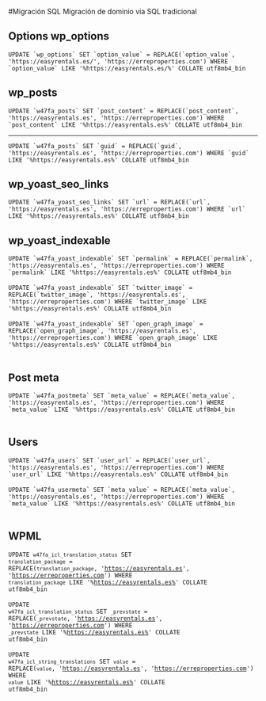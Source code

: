 #Migración SQL
Migración de dominio via SQL tradicional

<h2>Options wp_options</h2>
<code>UPDATE `wp_options` SET `option_value` = REPLACE(`option_value`, 'https://easyrentals.es/', 'https://erreproperties.com') WHERE `option_value` LIKE '%https://easyrentals.es/%' COLLATE utf8mb4_bin
</code>

<h2>wp_posts</h2>
<code>UPDATE `w47fa_posts` SET `post_content` = REPLACE(`post_content`, 'https://easyrentals.es', 'https://erreproperties.com') WHERE `post_content` LIKE '%https://easyrentals.es%' COLLATE utf8mb4_bin</code>
<hr/>
<code>UPDATE `w47fa_posts` SET `guid` = REPLACE(`guid`, 'https://easyrentals.es', 'https://erreproperties.com') WHERE `guid` LIKE '%https://easyrentals.es%' COLLATE utf8mb4_bin</code>

<h2>wp_yoast_seo_links</h2>
<code>UPDATE `w47fa_yoast_seo_links` SET `url` = REPLACE(`url`, 'https://easyrentals.es', 'https://erreproperties.com') WHERE `url` LIKE '%https://easyrentals.es%' COLLATE utf8mb4_bin</code>

<h2>wp_yoast_indexable</h2>
<code>UPDATE `w47fa_yoast_indexable` SET `permalink` = REPLACE(`permalink`, 'https://easyrentals.es', 'https://erreproperties.com') WHERE `permalink` LIKE '%https://easyrentals.es%' COLLATE utf8mb4_bin
</code>
<br>
<code>UPDATE `w47fa_yoast_indexable` SET `twitter_image` = REPLACE(`twitter_image`, 'https://easyrentals.es', 'https://erreproperties.com') WHERE `twitter_image` LIKE '%https://easyrentals.es%' COLLATE utf8mb4_bin
</code>
<br>
<code>UPDATE `w47fa_yoast_indexable` SET `open_graph_image` = REPLACE(`open_graph_image`, 'https://easyrentals.es', 'https://erreproperties.com') WHERE `open_graph_image` LIKE '%https://easyrentals.es%' COLLATE utf8mb4_bin
</code>
<br>

<h2>Post meta</h2>
<code>UPDATE `w47fa_postmeta` SET `meta_value` = REPLACE(`meta_value`, 'https://easyrentals.es', 'https://erreproperties.com') WHERE `meta_value` LIKE '%https://easyrentals.es%' COLLATE utf8mb4_bin
</code>

<br>
<h2>Users</h2>
<code>UPDATE `w47fa_users` SET `user_url` = REPLACE(`user_url`, 'https://easyrentals.es', 'https://erreproperties.com') WHERE `user_url` LIKE '%https://easyrentals.es%' COLLATE utf8mb4_bin</code>
<br><br>
<code>UPDATE `w47fa_usermeta` SET `meta_value` = REPLACE(`meta_value`, 'https://easyrentals.es', 'https://erreproperties.com') WHERE `meta_value` LIKE '%https://easyrentals.es%' COLLATE utf8mb4_bin
</code>

<br>
<h2>WPML</h2>

<code>UPDATE `w47fa_icl_translation_status` SET `translation_package` = REPLACE(`translation_package`, 'https://easyrentals.es', 'https://erreproperties.com') WHERE `translation_package` LIKE '%https://easyrentals.es%' COLLATE utf8mb4_bin</code>
<br><br>
<code>UPDATE `w47fa_icl_translation_status` SET `_prevstate` = REPLACE(`_prevstate`, 'https://easyrentals.es', 'https://erreproperties.com') WHERE `_prevstate` LIKE '%https://easyrentals.es%' COLLATE utf8mb4_bin
</code>
<br><br>
<code>UPDATE `w47fa_icl_string_translations` SET `value` = REPLACE(`value`, 'https://easyrentals.es', 'https://erreproperties.com') WHERE `value` LIKE '%https://easyrentals.es%' COLLATE utf8mb4_bin</code>
